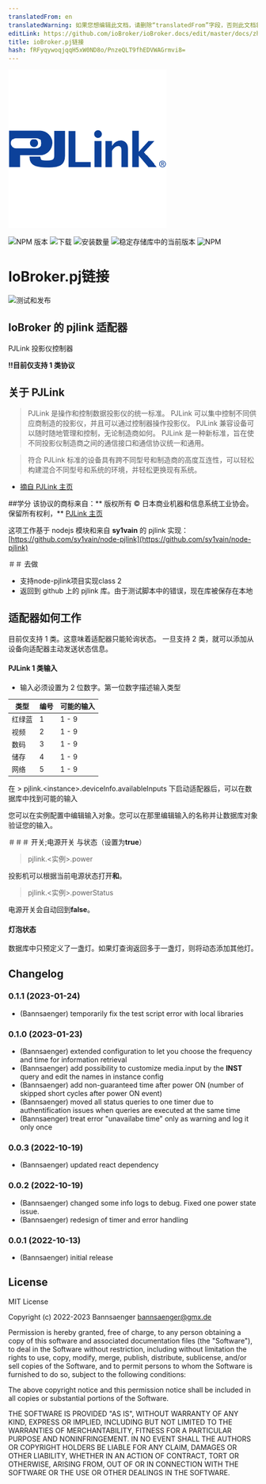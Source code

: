 ```yaml
---
translatedFrom: en
translatedWarning: 如果您想编辑此文档，请删除“translatedFrom”字段，否则此文档将再次自动翻译
editLink: https://github.com/ioBroker/ioBroker.docs/edit/master/docs/zh-cn/adapterref/iobroker.pjlink/README.md
title: ioBroker.pj链接
hash: fRFyqywoqjqqH5xW0ND8o/PnzeQLT9fhEDVWAGrmvi8=
---
```

![标识](../../../en/adapterref/iobroker.pjlink/admin/pjlink.png)

![NPM 版本](https://img.shields.io/npm/v/iobroker.pjlink.svg)
![下载](https://img.shields.io/npm/dm/iobroker.pjlink.svg)
![安装数量](https://iobroker.live/badges/pjlink-installed.svg)
![稳定存储库中的当前版本](https://iobroker.live/badges/pjlink-stable.svg)
![NPM](https://nodei.co/npm/iobroker.pjlink.png?downloads=true)

# IoBroker.pj链接
![测试和发布](https://github.com/Bannsaenger/ioBroker.pjlink/workflows/Test%20and%20Release/badge.svg)

## IoBroker 的 pjlink 适配器
PJLink 投影仪控制器

**!!目前仅支持 1 类协议**

## 关于 PJLink
> PJLink 是操作和控制数据投影仪的统一标准。
PJLink 可以集中控制不同供应商制造的投影仪，并且可以通过控制器操作投影仪。
PJLink 兼容设备可以随时随地管理和控制，无论制造商如何。
PJLink 是一种新标准，旨在使不同投影仪制造商之间的通信接口和通信协议统一和通用。

> 符合 PJLink 标准的设备具有跨不同型号和制造商的高度互连性，可以轻松构建混合不同型号和系统的环境，并轻松更换现有系统。

* [摘自 PJLink 主页](https://pjlink.jbmia.or.jp/english/)

##学分
该协议的商标来自：** 版权所有 © 日本商业机器和信息系统工业协会。保留所有权利，** [PJLink 主页](https://pjlink.jbmia.or.jp/english/)

这项工作基于 nodejs 模块和来自 **sy1vain** 的 pjlink 实现：[https://github.com/sy1vain/node-pjlink](https://github.com/sy1vain/node-pjlink)

＃＃ 去做
* 支持node-pjlink项目实现class 2
* 返回到 github 上的 pjlink 库。由于测试脚本中的错误，现在库被保存在本地

## 适配器如何工作
目前仅支持 1 类。这意味着适配器只能轮询状态。
一旦支持 2 类，就可以添加从设备向适配器主动发送状态信息。

#### PJLink 1 类输入
* 输入必须设置为 2 位数字。第一位数字描述输入类型

|类型 |编号 |可能的输入 |
| ------- | ------ | --------------- |
|红绿蓝 | 1 | 1 - 9 |
|视频 | 2 | 1 - 9 |
|数码 | 3 | 1 - 9 |
|储存 | 4 | 1 - 9 |
|网络 | 5 | 1 - 9 |

在 > pjlink.\<instance\>.deviceInfo.availableInputs 下启动适配器后，可以在数据库中找到可能的输入

您可以在实例配置中编辑输入对象。您可以在那里编辑输入的名称并让数据库对象验证您的输入。

＃＃＃ 开关;电源开关
与状态（设置为**true**）

> pjlink.\<实例\>.power

投影机可以根据当前电源状态打开**和**。

> pjlink.\<实例\>.powerStatus

电源开关会自动回到**false**。

#### 灯泡状态
数据库中只预定义了一盏灯。如果灯查询返回多于一盏灯，则将动态添加其他灯。

## Changelog
<!--
    Placeholder for the next version (at the beginning of the line):
    ### **WORK IN PROGRESS**
-->
### 0.1.1 (2023-01-24)
* (Bannsaenger) temporarily fix the test script error with local libraries

### 0.1.0 (2023-01-23)
* (Bannsaenger) extended configuration to let you choose the frequency and time for information retrieval
* (Bannsaenger) add possibility to customize media.input by the **INST** query and edit the names in instance config
* (Bannsaenger) add non-guaranteed time after power ON (number of skipped short cycles after power ON event)
* (Bannsaenger) moved all status queries to one timer due to authentification issues when queries are executed at the same time
* (Bannsaenger) treat error "unavailabe time" only as warning and log it only once

### 0.0.3 (2022-10-19)
* (Bannsaenger) updated react dependency

### 0.0.2 (2022-10-19)
* (Bannsaenger) changed some info logs to debug. Fixed one power state issue.
* (Bannsaenger) redesign of timer and error handling

### 0.0.1 (2022-10-13)
* (Bannsaenger) initial release

## License
MIT License

Copyright (c) 2022-2023 Bannsaenger <bannsaenger@gmx.de>

Permission is hereby granted, free of charge, to any person obtaining a copy
of this software and associated documentation files (the "Software"), to deal
in the Software without restriction, including without limitation the rights
to use, copy, modify, merge, publish, distribute, sublicense, and/or sell
copies of the Software, and to permit persons to whom the Software is
furnished to do so, subject to the following conditions:

The above copyright notice and this permission notice shall be included in all
copies or substantial portions of the Software.

THE SOFTWARE IS PROVIDED "AS IS", WITHOUT WARRANTY OF ANY KIND, EXPRESS OR
IMPLIED, INCLUDING BUT NOT LIMITED TO THE WARRANTIES OF MERCHANTABILITY,
FITNESS FOR A PARTICULAR PURPOSE AND NONINFRINGEMENT. IN NO EVENT SHALL THE
AUTHORS OR COPYRIGHT HOLDERS BE LIABLE FOR ANY CLAIM, DAMAGES OR OTHER
LIABILITY, WHETHER IN AN ACTION OF CONTRACT, TORT OR OTHERWISE, ARISING FROM,
OUT OF OR IN CONNECTION WITH THE SOFTWARE OR THE USE OR OTHER DEALINGS IN THE
SOFTWARE.
